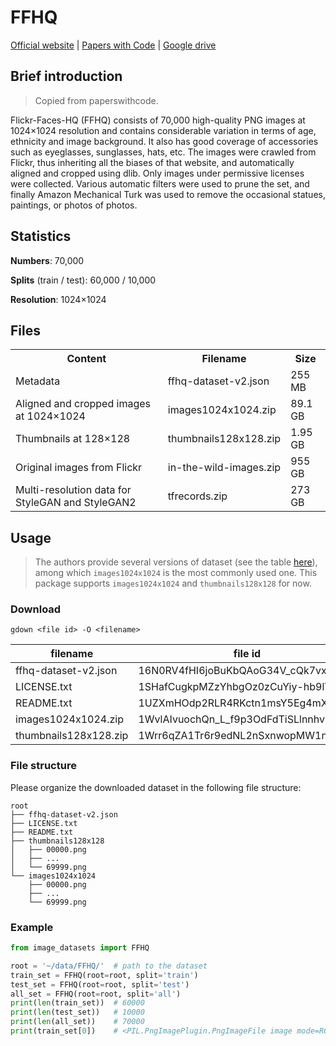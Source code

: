 # FFHQ

[Official website](https://github.com/NVlabs/ffhq-dataset) | [Papers with Code](https://paperswithcode.com/dataset/ffhq) | [Google drive](https://drive.google.com/drive/folders/1u2xu7bSrWxrbUxk-dT-UvEJq8IjdmNTP)

## Brief introduction

> Copied from paperswithcode.

Flickr-Faces-HQ (FFHQ) consists of 70,000 high-quality PNG images at 1024×1024 resolution and contains considerable variation in terms of age, ethnicity and image background. It also has good coverage of accessories such as eyeglasses, sunglasses, hats, etc. The images were crawled from Flickr, thus inheriting all the biases of that website, and automatically aligned and cropped using dlib. Only images under permissive licenses were collected. Various automatic filters were used to prune the set, and finally Amazon Mechanical Turk was used to remove the occasional statues, paintings, or photos of photos.

## Statistics

**Numbers**: 70,000

**Splits** (train / test): 60,000 / 10,000

**Resolution**: 1024×1024

## Files

<table>
<tr><th>Content</th><th>Filename</th><th>Size</th></tr>
<tr><td>Metadata</td><td>ffhq-dataset-v2.json</td><td>255 MB</td></tr>
<tr><td>Aligned and cropped images at 1024×1024</td><td>images1024x1024.zip</td><td>89.1 GB</td></tr>
<tr><td>Thumbnails at 128×128</td><td>thumbnails128x128.zip</td><td>1.95 GB</td></tr>
<tr><td>Original images from Flickr</td><td>in-the-wild-images.zip</td><td>955 GB</td></tr>
<tr><td>Multi-resolution data for StyleGAN and StyleGAN2</td><td>tfrecords.zip</td><td>273 GB</td></tr>
</table>

## Usage

> The authors provide several versions of dataset (see the table [here](https://github.com/NVlabs/ffhq-dataset#overview)), among which `images1024x1024` is the most commonly used one. This package supports `images1024x1024` and `thumbnails128x128` for now.

### Download

```shell
gdown <file id> -O <filename>
```

| filename              | file id                           | md5sum                           |
|-----------------------|-----------------------------------|----------------------------------|
| ffhq-dataset-v2.json  | 16N0RV4fHI6joBuKbQAoG34V_cQk7vxSA | 425ae20f06a4da1d4dc0f46d40ba5fd6 |
| LICENSE.txt           | 1SHafCugkpMZzYhbgOz0zCuYiy-hb9lYX | 724f3831aaecd61a84fe98500079abc2 |
| README.txt            | 1UZXmHOdp2RLR4RKctn1msY5Eg4mXU3Q6 | -                                |
| images1024x1024.zip   | 1WvlAIvuochQn_L_f9p3OdFdTiSLlnnhv | -                                |
| thumbnails128x128.zip | 1Wrr6qZA1Tr6r9edNL2nSxnwopMW1n6pR | -                                |

### File structure

Please organize the downloaded dataset in the following file structure:

```text
root
├── ffhq-dataset-v2.json
├── LICENSE.txt
├── README.txt
├── thumbnails128x128
│   ├── 00000.png
│   ├── ...
│   └── 69999.png
└── images1024x1024
    ├── 00000.png
    ├── ...
    └── 69999.png
```

### Example

```python
from image_datasets import FFHQ

root = '~/data/FFHQ/'  # path to the dataset
train_set = FFHQ(root=root, split='train')
test_set = FFHQ(root=root, split='test')
all_set = FFHQ(root=root, split='all')
print(len(train_set))  # 60000
print(len(test_set))   # 10000
print(len(all_set))    # 70000
print(train_set[0])    # <PIL.PngImagePlugin.PngImageFile image mode=RGB size=1024x1024 at 0x7FD1B8BF1A50>
```
